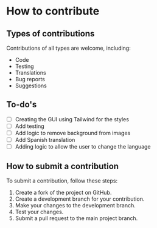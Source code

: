 # How to contribute

## Types of contributions

Contributions of all types are welcome, including:

- Code
- Testing
- Translations
- Bug reports
- Suggestions

## To-do's

- [ ] Creating the GUI using Tailwind for the styles
- [ ] Add testing
- [ ] Add logic to remove background from images
- [ ] Add Spanish translation
- [ ] Adding logic to allow the user to change the language

## How to submit a contribution

To submit a contribution, follow these steps:

1. Create a fork of the project on GitHub.
2. Create a development branch for your contribution.
3. Make your changes to the development branch.
4. Test your changes.
5. Submit a pull request to the main project branch.
